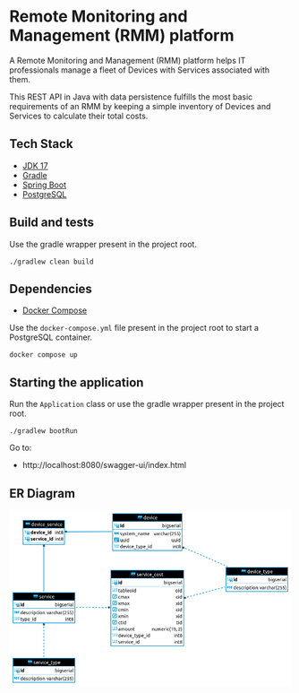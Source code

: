 # Remote Monitoring and Management (RMM) platform
A Remote Monitoring and Management (RMM) platform helps IT professionals manage a fleet of Devices with Services associated with them. 

This REST API in Java with data persistence fulfills the most basic requirements of an RMM by keeping a simple inventory of Devices and Services to calculate their total costs.

## Tech Stack

* [JDK 17](https://www.oracle.com/java/technologies/javase/jdk17-archive-downloads.html)
* [Gradle](https://gradle.org)
* [Spring Boot](https://spring.io/projects/spring-boot)
* [PostgreSQL](https://www.postgresql.org)

## Build and tests

Use the gradle wrapper present in the project root.

```    
./gradlew clean build
```

## Dependencies

* [Docker Compose](https://docs.docker.com/compose/install)

Use the `docker-compose.yml` file present in the project root to start a PostgreSQL container. 

```    
docker compose up
```

## Starting the application

Run the `Application` class or use the gradle wrapper present in the project root.

```   
./gradlew bootRun
```

Go to:
* http://localhost:8080/swagger-ui/index.html

## ER Diagram

![ER Diagram](src/main/resources/ER-diagram.png)

